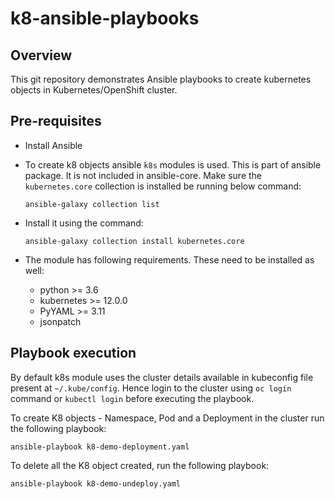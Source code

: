 # k8-ansible-playbooks

## Overview

This git repository demonstrates Ansible playbooks to create kubernetes objects in Kubernetes/OpenShift cluster.

## Pre-requisites

- Install Ansible

- To create k8 objects ansible `k8s` modules is used. This is part of ansible package. It is not included in ansible-core. Make sure the `kubernetes.core` collection is installed be running below command:

  ``ansible-galaxy collection list``


- Install it using the command:

  ``ansible-galaxy collection install kubernetes.core``
  

- The module has following requirements. These need to be installed as well:
	- python >= 3.6
    - kubernetes >= 12.0.0
    - PyYAML >= 3.11
    - jsonpatch

## Playbook execution

By default k8s module uses the cluster details available in kubeconfig file present at  `~/.kube/config`. Hence login to the cluster using `oc login` command or `kubectl login` before executing the playbook.

To create K8 objects - Namespace, Pod and a Deployment in the cluster run the following playbook:

``ansible-playbook k8-demo-deployment.yaml``

To delete all the K8 object created, run the following playbook:

``ansible-playbook k8-demo-undeploy.yaml``


